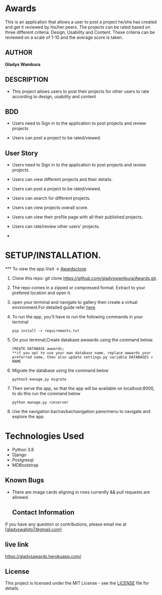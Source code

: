 # Awards
This is an application that allows a user to post a project he/she has created and get it reviewed by his/her peers. The projects can be rated based on three different criteria: Design, Usability and Content. These criteria can be reviewed on a scale of 1-10 and the average score is taken.

## AUTHOR 
**Gladys Wambura**

## DESCRIPTION
- This project allows users to post their projects for other users to rate according to design, usability and content 

## BDD 
- Users need to Sign in to the application to post projects and review projects

- Users can post a project to be rated/viewed.

## User Story

- Users need to Sign in to the application to post projects and review projects.

- Users can view different projects and their details. 

- Users can post a project to be rated/viewed.

- Users can search for different projects.

-  Users can view projects overall score. 

-  Users can view their profile page with all their published projects. 

-  Users can rate/review other users' projects.
-  

# **SETUP/INSTALLATION.**

*** To view the app.Visit -> [Awardsclone](https://github.com/gladyswambura/Awards)

1. Clone this repo: git clone https://github.com/gladyswambura/Awards.git.
2. The repo comes in a zipped or compressed format. Extract to your prefered location and open it.
3. open your terminal and navigate to gallery then create a virtual environment.For detailed guide refer  [here](https://packaging.python.org/guides/installing-using-pip-and-virtualenv/)
3. To run the app, you'll have to run the following commands in your terminal
    
    
       pip install -r requirements.txt
4. On your terminal,Create database awwards using the command below.


       CREATE DATABASE awwards; 
       **if you opt to use your own database name, replace awwards your preferred name, then also update settings.py variable DATABASES > NAME

5. Migrate the database using the command below


       python3 manage.py migrate
6. Then serve the app, so that the app will be available on localhost:8000, to do this run the command below


       python manage.py runserver
7. Use the navigation bar/navbar/navigation pane/menu to navigate and explore the app.


# Technologies Used

* Python 3.8
* Django
* Postgresql
* MDBootstrap


## Known Bugs  
* There are image cards aligning in rows currently && pull requests are allowed.
  

  ## Contact Information   
If you have any question or contributions, please email me at [gladyswahito7@gmail.com]  


## live link 
https://gladysawards.herokuapp.com/

## License
This project is licensed under the MIT License - see the [LICENSE](LICENSE) file for details.
